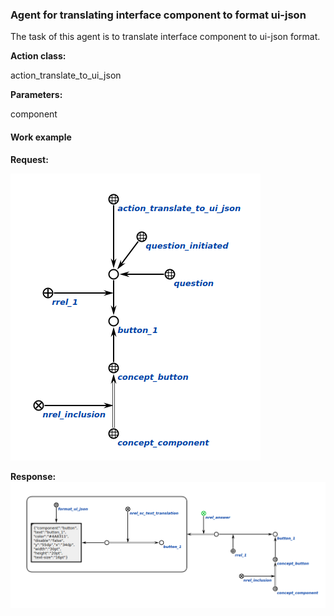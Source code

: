 ### Agent for translating interface component to format ui-json

The task of this agent is to translate interface component to ui-json format.

**Action class:**

action_translate_to_ui_json

**Parameters:**

component

#### Work example

**Request:**

![](content/request.png)

**Response:**
![](content/response.png)
